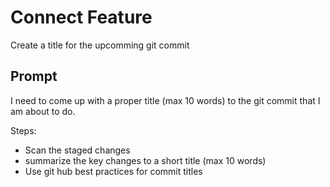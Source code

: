 # Connect Feature

Create a title for the upcomming git commit

## Prompt

I need to come up with a proper title (max 10 words) to the git commit that I am about to do. 

Steps:
- Scan the staged changes
- summarize the key changes to a short title (max 10 words)
- Use git hub best practices for commit titles
